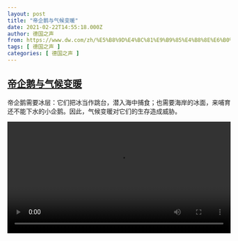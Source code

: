 ```yaml
---
layout: post
title: "帝企鹅与气候变暖"
date: 2021-02-22T14:55:18.000Z
author: 德国之声
from: https://www.dw.com/zh/%E5%B8%9D%E4%BC%81%E9%B9%85%E4%B8%8E%E6%B0%94%E5%80%99%E5%8F%98%E6%9A%96/a-56653099
tags: [ 德国之声 ]
categories: [ 德国之声 ]
---
```

<!--1614005718000-->
[帝企鹅与气候变暖](https://www.dw.com/zh/%E5%B8%9D%E4%BC%81%E9%B9%85%E4%B8%8E%E6%B0%94%E5%80%99%E5%8F%98%E6%9A%96/a-56653099)
------

<div>
<p>帝企鹅需要冰层：它们把冰当作跳台，潜入海中捕食；也需要海岸的冰面，来哺育还不能下水的小企鹅。因此，气候变暖对它们的生存造成威胁。</small></p><video src="https://tvdownloaddw-a.akamaihd.net/dwtv_video/flv/vdt_zh/2021/bchi210222_001_7fae7bchi_210222_antarktis_sd_sor.mp4" controls style="width:100%"></video>
</div>
